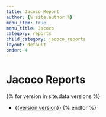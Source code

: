 ```yaml
---
title: Jacoco Report
author: {% site.author %}
menu_item: true
menu_title: Jacoco
category: reports
child_category: jacoco_reports
layout: default
order: 4
---
```


# Jacoco Reports
{% for version in site.data.versions %}
- [{{version.version}}](versions/jacoco-report-{{version.version}}.html)
{% endfor %}